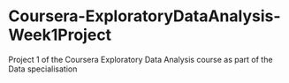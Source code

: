 # Coursera-ExploratoryDataAnalysis-Week1Project
Project 1 of the Coursera Exploratory Data Analysis course as part of the Data specialisation
